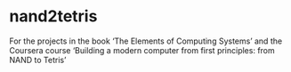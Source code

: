 # nand2tetris
For the projects in the book ‘The Elements of Computing Systems’ and the Coursera course ‘Building a modern computer from first principles: from NAND to Tetris’
